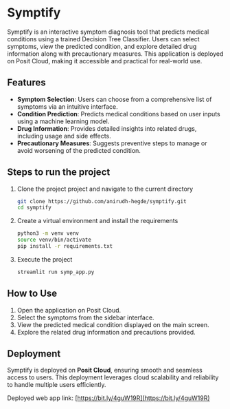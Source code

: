 # Symptify
Symptify is an interactive symptom diagnosis tool that predicts medical conditions using a trained Decision Tree Classifier. 
Users can select symptoms, view the predicted condition, and explore detailed drug information along with precautionary measures. 
This application is deployed on Posit Cloud, making it accessible and practical for real-world use.

## Features
- **Symptom Selection**: Users can choose from a comprehensive list of symptoms via an intuitive interface.
- **Condition Prediction**: Predicts medical conditions based on user inputs using a machine learning model.
- **Drug Information**: Provides detailed insights into related drugs, including usage and side effects.
- **Precautionary Measures**: Suggests preventive steps to manage or avoid worsening of the predicted condition.

## Steps to run the project
1. Clone the project project and navigate to the current directory
   ```bash
   git clone https://github.com/anirudh-hegde/symptify.git
   cd symptify
   ```
2. Create a virtual environment and install the requirements
   ```bash
   python3 -m venv venv
   source venv/bin/activate
   pip install -r requirements.txt
   ```
3. Execute the project
   ```bash
   streamlit run symp_app.py
   ```

## How to Use
1. Open the application on Posit Cloud.
2. Select the symptoms from the sidebar interface.
3. View the predicted medical condition displayed on the main screen.
4. Explore the related drug information and precautions provided.

## Deployment
Symptify is deployed on **Posit Cloud**, ensuring smooth and seamless access to users. This deployment leverages cloud scalability and 
reliability to handle multiple users efficiently.

Deployed web app link: [https://bit.ly/4guW19R](https://bit.ly/4guW19R)
